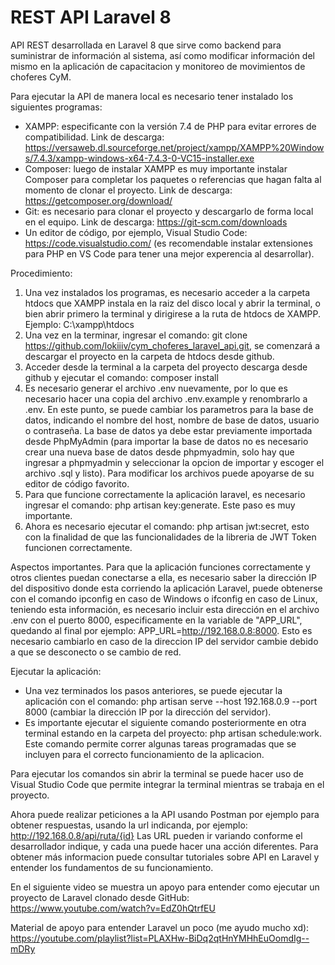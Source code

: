 # REST API Laravel 8
API REST desarrollada en Laravel 8 que sirve como backend para suministrar de información al sistema, así como modificar información del mismo en la aplicación de capacitacion y monitoreo de movimientos de choferes CyM.


Para ejecutar la API de manera local es necesario tener instalado los siguientes programas:
- XAMPP: especificante con la versión 7.4 de PHP para evitar errores de compatibilidad. Link de descarga: https://versaweb.dl.sourceforge.net/project/xampp/XAMPP%20Windows/7.4.3/xampp-windows-x64-7.4.3-0-VC15-installer.exe
- Composer: luego de instalar XAMPP es muy importante instalar Composer para completar los paquetes o referencias que hagan falta al momento de clonar el proyecto. Link de descarga: https://getcomposer.org/download/
- Git: es necesario para clonar el proyecto y descargarlo de forma local en el equipo. Link de descarga: https://git-scm.com/downloads
- Un editor de código, por ejemplo, Visual Studio Code: https://code.visualstudio.com/ (es recomendable instalar extensiones para PHP en VS Code para tener una mejor experencia al desarrollar).

Procedimiento:
1. Una vez instalados los programas, es necesario acceder a la carpeta htdocs que XAMPP instala en la raiz del disco local y abrir la terminal, o bien abrir primero la terminal y dirigirese a la ruta de htdocs de XAMPP. Ejemplo: C:\xampp\htdocs
2. Una vez en la terminar, ingresar el comando: git clone https://github.com/lokiiiv/cym_choferes_laravel_api.git, se comenzará a descargar el proyecto en la carpeta de htdocs desde github.
3. Acceder desde la terminal a la carpeta del proyecto descarga desde github y ejecutar el comando: composer install
4. Es necesario generar el archivo .env nuevamente, por lo que es necesario hacer una copia del archivo .env.example y renombrarlo a .env. En este punto, se puede cambiar los parametros para la base de datos, indicando el nombre del host, nombre de base de datos, usuario o contraseña. La base de datos ya debe estar previamente importada desde PhpMyAdmin (para importar la base de datos no es necesario crear una nueva base de datos desde phpmyadmin, solo hay que ingresar a phpmyadmin y seleccionar la opcion de importar y escoger el archivo .sql y listo). Para modificar los archivos puede apoyarse de su editor de código favorito.
5. Para que funcione correctamente la aplicación laravel, es necesario ingresar el comando: php artisan key:generate. Este paso es muy importante.
6. Ahora es necesario ejecutar el comando: php artisan jwt:secret, esto con la finalidad de que las funcionalidades de la libreria de JWT Token funcionen correctamente.

Aspectos importantes.
Para que la aplicación funciones correctamente y otros clientes puedan conectarse a ella, es necesario saber la dirección IP del dispositivo donde esta corriendo la aplicación Laravel, puede obtenerse con el comando ipconfig en caso de Windows o ifconfig en caso de Linux, teniendo esta información, es necesario incluir esta dirección en el archivo .env con el puerto 8000, especificamente en la variable de "APP_URL", quedando al final por ejemplo: APP_URL=http://192.168.0.8:8000. Esto es necesario cambiarlo en caso de la direccion IP del servidor cambie debido a que se desconecto o se cambio de red.

Ejecutar la aplicación:
- Una vez terminados los pasos anteriores, se puede ejecutar la aplicación con el comando: php artisan serve --host 192.168.0.9 --port 8000 (cambiar la dirección IP por la dirección del servidor).
- Es importante ejecutar el siguiente comando posteriormente en otra terminal estando en la carpeta del proyecto:  php artisan schedule:work. Este comando permite correr algunas tareas programadas que se incluyen para el correcto funcionamiento de la aplicacion.


Para ejecutar los comandos sin abrir la terminal se puede hacer uso de Visual Studio Code que permite integrar la terminal mientras se trabaja en el proyecto.

Ahora puede realizar peticiones a la API usando Postman por ejemplo para obtener respuestas, usando la url indicanda, por ejemplo: http://192.168.0.8/api/ruta/{id}
Las URL pueden ir variando conforme el desarrollador indique, y cada una puede hacer una acción diferentes. Para obtener más informacion puede consultar tutoriales sobre API en Laravel y entender los fundamentos de su funcionamiento.

En el siguiente video se muestra un apoyo para entender como ejecutar un proyecto de Laravel clonado desde GitHub: https://www.youtube.com/watch?v=EdZ0hQtrfEU

Material de apoyo para entender Laravel un poco (me ayudo mucho xd): https://youtube.com/playlist?list=PLAXHw-BiDq2qtHnYMHhEuOomdIg--mDRy
